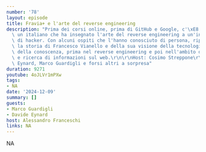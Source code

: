 ```yaml
---
number: '78'
layout: episode
title: Fravia+ e l'arte del reverse engineering
description: "Prima dei corsi online, prima di GitHub e Google, c'\xE8 stato Fravia,\
  \ un italiano che ha insegnato l'arte del reverse engineering a un'intera generazione\
  \ di hacker. Con alcuni ospiti che l'hanno conosciuto di persona, ripercorreremo\
  \ la storia di Francesco Vianello e della sua visione della tecnologia e della condivisione\
  \ della conoscenza, prima nel reverse engineering e poi nell'ambito della privacy\
  \ e ricerca di informazioni sul web.\r\n\r\nHost: Cosimo Streppone\r\nGuests: Davide\
  \ Eynard, Marco Guardigli e forsi altri a sorpresa"
duration: 9271
youtube: 4oJLVr1mPXw
tags:
- NA
date: '2024-12-09'
summary: []
guests:
- Marco Guardigli
- Davide Eynard
host: Alessandro Franceschi
links: NA
---
```

NA